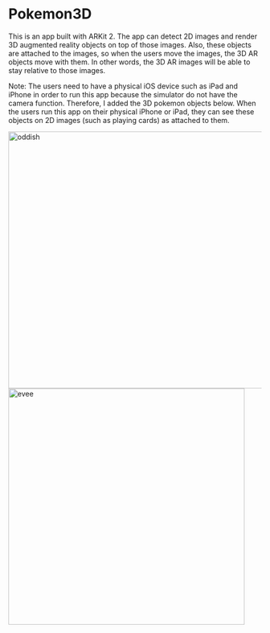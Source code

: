 # Pokemon3D
This is an app built with ARKit 2. The app can detect 2D images and render 3D augmented reality objects on top of those images. Also, these objects are attached to the images, so when the users move the images, the 3D AR objects move with them. In other words, the 3D AR images will be able to stay relative to those images.

Note: The users need to have a physical iOS device such as iPad and iPhone in order to run this app because the simulator do not have the camera function. Therefore, I added the 3D pokemon objects below. When the users run this app on their physical iPhone or iPad, they can see these objects on 2D images (such as playing cards) as attached to them.

<img width="511" alt="oddish" src="https://user-images.githubusercontent.com/92036779/193430861-8d1d180a-9bcf-4395-9876-e1cbb033cd5d.png">
<img width="470" alt="evee" src="https://user-images.githubusercontent.com/92036779/193430877-784b8f09-9759-4e2f-9364-d6c4123e36ef.png">
